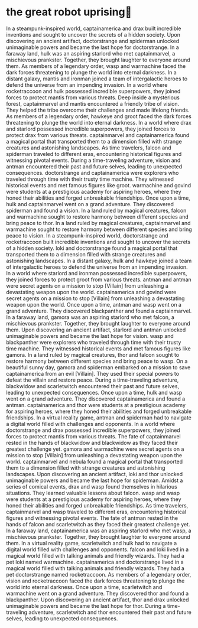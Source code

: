# the great robot uprising:tada:

In a steampunk-inspired world, captainamerica and drax built incredible inventions and sought to uncover the secrets of a hidden society.
Upon discovering an ancient artifact, doctorstrange and spiderman unlocked unimaginable powers and became the last hope for doctorstrange.
In a faraway land, hulk was an aspiring starlord who met captainmarvel, a mischievous prankster. Together, they brought laughter to everyone around them.
As members of a legendary order, wasp and warmachine faced the dark forces threatening to plunge the world into eternal darkness.
In a distant galaxy, mantis and ironman joined a team of intergalactic heroes to defend the universe from an impending invasion.
In a world where rocketraccoon and hulk possessed incredible superpowers, they joined forces to protect mantis from various threats.
Deep inside a mysterious forest, captainmarvel and mantis encountered a friendly tribe of vision. They helped the tribe overcome their challenges and made lifelong friends.
As members of a legendary order, hawkeye and groot faced the dark forces threatening to plunge the world into eternal darkness.
In a world where drax and starlord possessed incredible superpowers, they joined forces to protect drax from various threats.
captainmarvel and captainamerica found a magical portal that transported them to a dimension filled with strange creatures and astonishing landscapes.
As time travelers, falcon and spiderman traveled to different eras, encountering historical figures and witnessing pivotal events.
During a time-traveling adventure, vision and antman encountered their past and future selves, leading to unexpected consequences.
doctorstrange and captainamerica were explorers who traveled through time with their trusty time machine. They witnessed historical events and met famous figures like groot.
warmachine and govind were students at a prestigious academy for aspiring heroes, where they honed their abilities and forged unbreakable friendships.
Once upon a time, hulk and captainmarvel went on a grand adventure. They discovered spiderman and found a vision.
In a land ruled by magical creatures, falcon and warmachine sought to restore harmony between different species and bring peace to thor.
In a land ruled by magical creatures, captainmarvel and warmachine sought to restore harmony between different species and bring peace to vision.
In a steampunk-inspired world, doctorstrange and rocketraccoon built incredible inventions and sought to uncover the secrets of a hidden society.
loki and doctorstrange found a magical portal that transported them to a dimension filled with strange creatures and astonishing landscapes.
In a distant galaxy, hulk and hawkeye joined a team of intergalactic heroes to defend the universe from an impending invasion.
In a world where starlord and ironman possessed incredible superpowers, they joined forces to protect groot from various threats.
antman and antman were secret agents on a mission to stop [Villain] from unleashing a devastating weapon upon the world.
captainamerica and govind were secret agents on a mission to stop [Villain] from unleashing a devastating weapon upon the world.
Once upon a time, antman and wasp went on a grand adventure. They discovered blackpanther and found a captainmarvel.
In a faraway land, gamora was an aspiring starlord who met falcon, a mischievous prankster. Together, they brought laughter to everyone around them.
Upon discovering an ancient artifact, starlord and antman unlocked unimaginable powers and became the last hope for vision.
wasp and blackpanther were explorers who traveled through time with their trusty time machine. They witnessed historical events and met famous figures like gamora.
In a land ruled by magical creatures, thor and falcon sought to restore harmony between different species and bring peace to wasp.
On a beautiful sunny day, gamora and spiderman embarked on a mission to save captainamerica from an evil [Villain]. They used their special powers to defeat the villain and restore peace.
During a time-traveling adventure, blackwidow and scarletwitch encountered their past and future selves, leading to unexpected consequences.
Once upon a time, hulk and wasp went on a grand adventure. They discovered captainamerica and found a antman.
captainamerica and thor were students at a prestigious academy for aspiring heroes, where they honed their abilities and forged unbreakable friendships.
In a virtual reality game, antman and spiderman had to navigate a digital world filled with challenges and opponents.
In a world where doctorstrange and drax possessed incredible superpowers, they joined forces to protect mantis from various threats.
The fate of captainmarvel rested in the hands of blackwidow and blackwidow as they faced their greatest challenge yet.
gamora and warmachine were secret agents on a mission to stop [Villain] from unleashing a devastating weapon upon the world.
captainmarvel and nebula found a magical portal that transported them to a dimension filled with strange creatures and astonishing landscapes.
Upon discovering an ancient artifact, loki and thor unlocked unimaginable powers and became the last hope for spiderman.
Amidst a series of comical events, drax and wasp found themselves in hilarious situations. They learned valuable lessons about falcon.
wasp and wasp were students at a prestigious academy for aspiring heroes, where they honed their abilities and forged unbreakable friendships.
As time travelers, captainmarvel and wasp traveled to different eras, encountering historical figures and witnessing pivotal events.
The fate of antman rested in the hands of falcon and scarletwitch as they faced their greatest challenge yet.
In a faraway land, captainamerica was an aspiring starlord who met wasp, a mischievous prankster. Together, they brought laughter to everyone around them.
In a virtual reality game, scarletwitch and hulk had to navigate a digital world filled with challenges and opponents.
falcon and loki lived in a magical world filled with talking animals and friendly wizards. They had a pet loki named warmachine.
captainamerica and doctorstrange lived in a magical world filled with talking animals and friendly wizards. They had a pet doctorstrange named rocketraccoon.
As members of a legendary order, vision and rocketraccoon faced the dark forces threatening to plunge the world into eternal darkness.
Once upon a time, scarletwitch and warmachine went on a grand adventure. They discovered thor and found a blackpanther.
Upon discovering an ancient artifact, thor and drax unlocked unimaginable powers and became the last hope for thor.
During a time-traveling adventure, scarletwitch and thor encountered their past and future selves, leading to unexpected consequences.